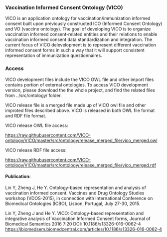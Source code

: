 ### Vaccination Informed Consent Ontology (VICO)
VICO is an application ontology for vaccination/immunization informed consent built upon previously constructed ICO (Informed Consent Ontology) and VO (vaccine ontology). The goal of developing VICO is to organize vaccination informed consent-related entities and their relations to enable vaccination informed consent data standardization and integration. The current focus of VICO delevelopment is to represent different vaccination informed consent forms in such a way that it will support consistent representation of immunization questionnaires.   

### Access 

VICO development files include the VICO OWL file and other import files contains portion of external ontologies. To access VICO development version, please download the the whole project, and find the related files from ../src/ontology/ folder.

VICO release file is a merged file made up of VICO owl file and other improted files described above. VICO is released in both OWL file format and RDF file format.

  VICO release OWL file access:
  
  https://raw.githubusercontent.com/VICO-ontology/VICO/master/src/ontology/release_merged_file/vico_merged.owl
  
  VICO release RDF file access:
  
  https://raw.githubusercontent.com/VICO-ontology/VICO/master/src/ontology/release_merged_file/vico_merged.rdf


#### Publication:
Lin Y, Zheng J, He Y. Ontology-based representation and analysis of vaccination informed consent. Vaccines and Drug Ontology Studies workshop (VDOS-2015), in connection with International Conference on Biomedical Ontologies (ICBO), Lisbon, Portugal, July 27-30, 2015. 

Lin Y, Zheng J and He Y. VICO: Ontology-based representation and integrative analysis of Vaccination Informed Consent forms, Journal of Biomedical Semantics 2016 7:20 DOI: 10.1186/s13326-016-0062-4   https://jbiomedsem.biomedcentral.com/articles/10.1186/s13326-016-0062-4
